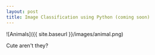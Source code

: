 ```yaml
---
layout: post
title: Image Classification using Python (coming soon)
---
```


![Animals]({{ site.baseurl }}/images/animal.png)

Cute aren't they?